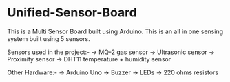 # Unified-Sensor-Board

This is a Multi Sensor Board built using Arduino. This is an all in one sensing system built using 5 sensors.

Sensors used in the project:-
-> MQ-2 gas sensor
-> Ultrasonic sensor
-> Proximity sensor
-> DHT11 temperature + humidity sensor

Other Hardware:-
-> Arduino Uno
-> Buzzer
-> LEDs
-> 220 ohms resistors
